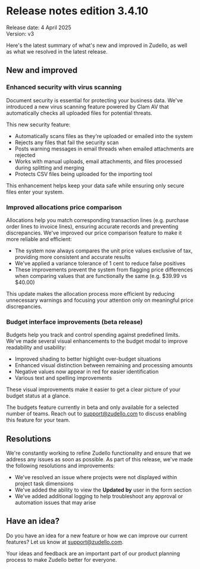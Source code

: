 # Release notes edition 3.4.10

Release date: 4 April 2025  
Version: v3

Here's the latest summary of what's new and improved in Zudello, as well as what we resolved in the latest release.

## New and improved

### Enhanced security with virus scanning

Document security is essential for protecting your business data. We've introduced a new virus scanning feature powered by Clam AV that automatically checks all uploaded files for potential threats.

This new security feature:

- Automatically scans files as they're uploaded or emailed into the system
- Rejects any files that fail the security scan
- Posts warning messages in email threads when emailed attachments are rejected
- Works with manual uploads, email attachments, and files processed during splitting and merging
- Protects CSV files being uploaded for the importing tool

This enhancement helps keep your data safe while ensuring only secure files enter your system.

### Improved allocations price comparison

Allocations help you match corresponding transaction lines (e.g. purchase order lines to invoice lines), ensuring accurate records and preventing discrepancies. We've improved our price comparison feature to make it more reliable and efficient:

- The system now always compares the unit price values exclusive of tax, providing more consistent and accurate results
- We've applied a variance tolerance of 1 cent to reduce false positives
- These improvements prevent the system from flagging price differences when comparing values that are functionally the same (e.g. $39.99 vs $40.00)

This update makes the allocation process more efficient by reducing unnecessary warnings and focusing your attention only on meaningful price discrepancies.

### Budget interface improvements (beta release)

Budgets help you track and control spending against predefined limits. We've made several visual enhancements to the budget modal to improve readability and usability:

- Improved shading to better highlight over-budget situations
- Enhanced visual distinction between remaining and processing amounts
- Negative values now appear in red for easier identification
- Various text and spelling improvements

These visual improvements make it easier to get a clear picture of your budget status at a glance.

The budgets feature currently in beta and only available for a selected number of teams. Reach out to support@zudello.com to discuss enabling this feature for your team.

## Resolutions

We're constantly working to refine Zudello functionality and ensure that we address any issues as soon as possible. As part of this release, we've made the following resolutions and improvements:

- We've resolved an issue where projects were not displayed within project task dimensions
- We've added the ability to view the **Updated by** user in the form section
- We've added additional logging to help troubleshoot any approval or automation issues that may arise

## Have an idea?

Do you have an idea for a new feature or how we can improve our current features? Let us know at [support@zudello.com](mailto:support@zudello.com).

Your ideas and feedback are an important part of our product planning process to make Zudello better for everyone.